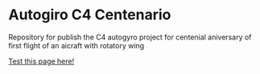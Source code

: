 # Autogiro C4 Centenario
Repository for publish the C4 autogyro project for centenial aniversary of first flight of an aicraft with rotatory wing

[Test this page here!](https://imejpul.github.io/autogiroc4centenario/)
